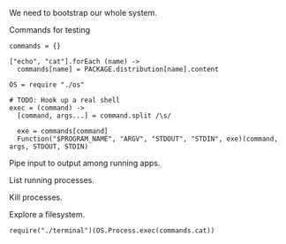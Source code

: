 We need to bootstrap our whole system.

Commands for testing

    commands = {}

    ["echo", "cat"].forEach (name) ->
      commands[name] = PACKAGE.distribution[name].content

    OS = require "./os"

    # TODO: Hook up a real shell
    exec = (command) ->
      [command, args...] = command.split /\s/

      exe = commands[command]
      Function("$PROGRAM_NAME", "ARGV", "STDOUT", "STDIN", exe)(command, args, STDOUT, STDIN)

Pipe input to output among running apps.

List running processes.

Kill processes.

Explore a filesystem.

    require("./terminal")(OS.Process.exec(commands.cat))
